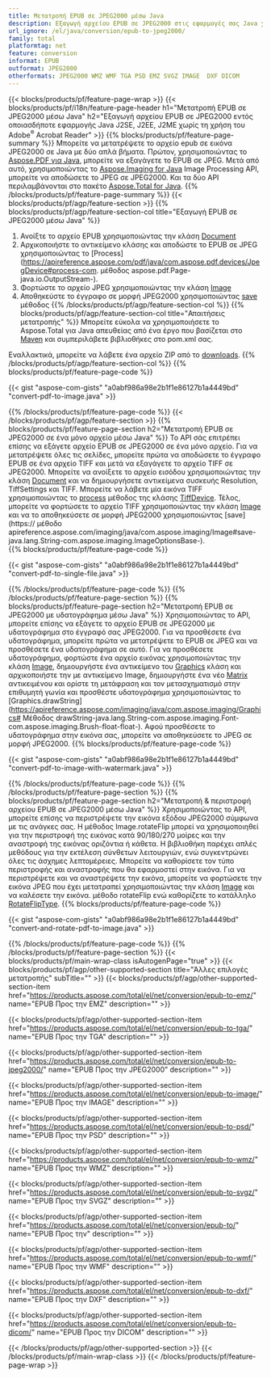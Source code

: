 ```yaml
---
title: Μετατροπή EPUB σε JPEG2000 μέσω Java
description: Εξαγωγή αρχείου EPUB σε JPEG2000 στις εφαρμογές σας Java χωρίς να χρησιμοποιήσετε καμία εφαρμογή τρίτου μέρους
url_ignore: /el/java/conversion/epub-to-jpeg2000/
family: total
platformtag: net
feature: conversion
informat: EPUB
outformat: JPEG2000
otherformats: JPEG2000 WMZ WMF TGA PSD EMZ SVGZ IMAGE  DXF DICOM
---
```

{{< blocks/products/pf/feature-page-wrap >}}
{{< blocks/products/pf/i18n/feature-page-header h1="Μετατροπή EPUB σε JPEG2000 μέσω Java" h2="Εξαγωγή αρχείου EPUB σε JPEG2000 εντός οποιασδήποτε εφαρμογής Java J2SE, J2EE, J2ME χωρίς τη χρήση του Adobe<sup>&reg;</sup> Acrobat Reader" >}}
{{% blocks/products/pf/feature-page-summary %}}
Μπορείτε να μετατρέψετε το αρχείο epub σε εικόνα JPEG2000 σε Java με δύο απλά βήματα. Πρώτον, χρησιμοποιώντας το [Aspose.PDF για Java](https://products.aspose.com/pdf/java/), μπορείτε να εξαγάγετε το EPUB σε JPEG. Μετά από αυτό, χρησιμοποιώντας το [Aspose.Imaging for Java](https://products.aspose.com/imaging/java/) Image Processing API, μπορείτε να αποδώσετε το JPEG σε JPEG2000. Και τα δύο API περιλαμβάνονται στο πακέτο [Aspose.Total for Java](https://products.aspose.com/total/java/).
{{% /blocks/products/pf/feature-page-summary  %}}
{{< blocks/products/pf/agp/feature-section >}}
{{% blocks/products/pf/agp/feature-section-col title="Εξαγωγή EPUB σε JPEG2000 μέσω Java" %}}
1. Ανοίξτε το αρχείο EPUB χρησιμοποιώντας την κλάση [Document](https://apireference.aspose.com/pdf/java/com.aspose.pdf/Document)
2. Αρχικοποιήστε το αντικείμενο κλάσης και αποδώστε το EPUB σε JPEG χρησιμοποιώντας το [Process](https://apireference.aspose.com/pdf/java/com.aspose.pdf.devices/JpegDevice#process-com. μέθοδος aspose.pdf.Page-java.io.OutputStream-).
3. Φορτώστε το αρχείο JPEG χρησιμοποιώντας την κλάση [Image](https://apireference.aspose.com/imaging/java/com.aspose.imaging/Image)
4. Αποθηκεύστε το έγγραφο σε μορφή JPEG2000 χρησιμοποιώντας [save](https://apireference.aspose.com/imaging/java/com.aspose.imaging/Image#save-java.lang.String-com.aspose.imaging.ImageOptionsBase-) μέθοδος
{{% /blocks/products/pf/agp/feature-section-col %}}
{{% blocks/products/pf/agp/feature-section-col title="Απαιτήσεις μετατροπής" %}}
Μπορείτε εύκολα να χρησιμοποιήσετε το Aspose.Total για Java απευθείας από ένα έργο που βασίζεται στο [Maven](https://repository.aspose.com/webapp/#/artifacts/browse/tree/General/repo/com/aspose/aspose-total) και συμπεριλάβετε βιβλιοθήκες στο pom.xml σας.

Εναλλακτικά, μπορείτε να λάβετε ένα αρχείο ZIP από το [downloads](https://downloads.aspose.com/total/java).
{{% /blocks/products/pf/agp/feature-section-col %}}
{{% blocks/products/pf/feature-page-code %}}

{{< gist "aspose-com-gists" "a0abf986a98e2b1f1e86127b1a4449bd" "convert-pdf-to-image.java" >}}


{{% /blocks/products/pf/feature-page-code %}}
{{< /blocks/products/pf/agp/feature-section >}}
{{% blocks/products/pf/feature-page-section  h2="Μετατροπή EPUB σε JPEG2000 σε ένα μόνο αρχείο μέσω Java" %}}
Το API σάς επιτρέπει επίσης να εξάγετε αρχείο EPUB σε JPEG2000 σε ένα μόνο αρχείο. Για να μετατρέψετε όλες τις σελίδες, μπορείτε πρώτα να αποδώσετε το έγγραφο EPUB σε ένα αρχείο TIFF και μετά να εξαγάγετε το αρχείο TIFF σε JPEG2000. Μπορείτε να ανοίξετε το αρχείο εισόδου χρησιμοποιώντας την κλάση [Document](https://apireference.aspose.com/pdf/java/com.aspose.pdf/Document) και να δημιουργήσετε αντικείμενα συσκευής Resolution, TiffSettings και TIFF. Μπορείτε να λάβετε μία εικόνα TIFF χρησιμοποιώντας το [process](https://apireference.aspose.com/pdf/java/com.aspose.pdf.devices/TiffDevice#process-com.aspose.pdf.IDocument-int-int-java.io.OutputStream-) μέθοδος της κλάσης [TiffDevice](https://apireference.aspose.com/pdf/java/com.aspose.pdf.devices/TiffDevice). Τέλος, μπορείτε να φορτώσετε το αρχείο TIFF χρησιμοποιώντας την κλάση [Image](https://apireference.aspose.com/imaging/java/com.aspose.imaging/Image) και να το αποθηκεύσετε σε μορφή JPEG2000 χρησιμοποιώντας [save](https:// μέθοδο apireference.aspose.com/imaging/java/com.aspose.imaging/Image#save-java.lang.String-com.aspose.imaging.ImageOptionsBase-).  
{{% blocks/products/pf/feature-page-code %}}

{{< gist "aspose-com-gists" "a0abf986a98e2b1f1e86127b1a4449bd" "convert-pdf-to-single-file.java" >}}

{{% /blocks/products/pf/feature-page-code  %}}
{{% /blocks/products/pf/feature-page-section %}}
{{% blocks/products/pf/feature-page-section  h2="Μετατροπή EPUB σε JPEG2000 με υδατογράφημα μέσω Java" %}}
Χρησιμοποιώντας το API, μπορείτε επίσης να εξάγετε το αρχείο EPUB σε JPEG2000 με υδατογράφημα στο έγγραφό σας JPEG2000. Για να προσθέσετε ένα υδατογράφημα, μπορείτε πρώτα να μετατρέψετε το EPUB σε JPEG και να προσθέσετε ένα υδατογράφημα σε αυτό. Για να προσθέσετε υδατογράφημα, φορτώστε ένα αρχείο εικόνας χρησιμοποιώντας την κλάση [Image](https://apireference.aspose.com/imaging/java/com.aspose.imaging/Image), δημιουργήστε ένα αντικείμενο του [Graphics](https://apireference.aspose.com/imaging/java/com.aspose.imaging/Graphics) κλάση και αρχικοποιήστε την με αντικείμενο Image, δημιουργήστε ένα νέο [Matrix](https://apireference.aspose.com/imaging/java/com.aspose.imaging/Matrix) αντικειμένου και ορίστε τη μετάφραση και τον μετασχηματισμό στην επιθυμητή γωνία και προσθέστε υδατογράφημα χρησιμοποιώντας το [Graphics.drawString](https://apireference.aspose.com/imaging/java/com.aspose.imaging/Graphics# Μέθοδος drawString-java.lang.String-com.aspose.imaging.Font-com.aspose.imaging.Brush-float-float-). Αφού προσθέσετε το υδατογράφημα στην εικόνα σας, μπορείτε να αποθηκεύσετε το JPEG σε μορφή JPEG2000. 
{{% blocks/products/pf/feature-page-code %}}

{{< gist "aspose-com-gists" "a0abf986a98e2b1f1e86127b1a4449bd" "convert-pdf-to-image-with-watermark.java" >}}

{{% /blocks/products/pf/feature-page-code  %}}
{{% /blocks/products/pf/feature-page-section %}}
{{% blocks/products/pf/feature-page-section  h2="Μετατροπή & περιστροφή αρχείου EPUB σε JPEG2000 μέσω Java" %}}
Χρησιμοποιώντας το API, μπορείτε επίσης να περιστρέψετε την εικόνα εξόδου JPEG2000 σύμφωνα με τις ανάγκες σας. Η μέθοδος Image.rotateFlip μπορεί να χρησιμοποιηθεί για την περιστροφή της εικόνας κατά 90/180/270 μοίρες και την αναστροφή της εικόνας οριζόντια ή κάθετα. Η βιβλιοθήκη παρέχει απλές μεθόδους για την εκτέλεση σύνθετων λειτουργιών, ενώ συγκεντρώνει όλες τις άσχημες λεπτομέρειες. Μπορείτε να καθορίσετε τον τύπο περιστροφής και αναστροφής που θα εφαρμοστεί στην εικόνα. Για να περιστρέψετε και να αναστρέψετε την εικόνα, μπορείτε να φορτώσετε την εικόνα JPEG που έχει μετατραπεί χρησιμοποιώντας την κλάση [Image](https://apireference.aspose.com/imaging/java/com.aspose.imaging/Image) και να καλέσετε την εικόνα. μέθοδο rotateFlip ενώ καθορίζετε το κατάλληλο [RotateFlipType](https://apireference.aspose.com/imaging/java/com.aspose.imaging/RotateFlipType). 
{{% blocks/products/pf/feature-page-code %}}

{{< gist "aspose-com-gists" "a0abf986a98e2b1f1e86127b1a4449bd" "convert-and-rotate-pdf-to-image.java" >}}

{{% /blocks/products/pf/feature-page-code  %}}
{{% /blocks/products/pf/feature-page-section %}}
{{< blocks/products/pf/main-wrap-class isAutogenPage="true" >}}
{{< blocks/products/pf/agp/other-supported-section title="Άλλες επιλογές μετατροπής" subTitle="" >}}
{{< blocks/products/pf/agp/other-supported-section-item href="https://products.aspose.com/total/el/net/conversion/epub-to-emz/" name="EPUB Προς την EMZ" description="" >}}

{{< blocks/products/pf/agp/other-supported-section-item href="https://products.aspose.com/total/el/net/conversion/epub-to-tga/" name="EPUB Προς την TGA" description="" >}}

{{< blocks/products/pf/agp/other-supported-section-item href="https://products.aspose.com/total/el/net/conversion/epub-to-jpeg2000/" name="EPUB Προς την JPEG2000" description="" >}}

{{< blocks/products/pf/agp/other-supported-section-item href="https://products.aspose.com/total/el/net/conversion/epub-to-image/" name="EPUB Προς την IMAGE" description="" >}}

{{< blocks/products/pf/agp/other-supported-section-item href="https://products.aspose.com/total/el/net/conversion/epub-to-psd/" name="EPUB Προς την PSD" description="" >}}

{{< blocks/products/pf/agp/other-supported-section-item href="https://products.aspose.com/total/el/net/conversion/epub-to-wmz/" name="EPUB Προς την WMZ" description="" >}}

{{< blocks/products/pf/agp/other-supported-section-item href="https://products.aspose.com/total/el/net/conversion/epub-to-svgz/" name="EPUB Προς την SVGZ" description="" >}}

{{< blocks/products/pf/agp/other-supported-section-item href="https://products.aspose.com/total/el/net/conversion/epub-to/" name="EPUB Προς την" description="" >}}

{{< blocks/products/pf/agp/other-supported-section-item href="https://products.aspose.com/total/el/net/conversion/epub-to-wmf/" name="EPUB Προς την WMF" description="" >}}

{{< blocks/products/pf/agp/other-supported-section-item href="https://products.aspose.com/total/el/net/conversion/epub-to-dxf/" name="EPUB Προς την DXF" description="" >}}

{{< blocks/products/pf/agp/other-supported-section-item href="https://products.aspose.com/total/el/net/conversion/epub-to-dicom/" name="EPUB Προς την DICOM" description="" >}}


{{< /blocks/products/pf/agp/other-supported-section >}}
{{< /blocks/products/pf/main-wrap-class >}}
{{< /blocks/products/pf/feature-page-wrap >}}